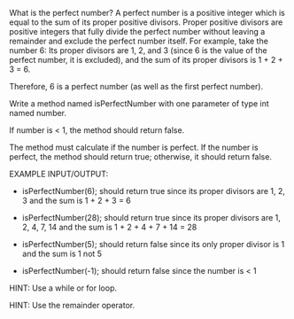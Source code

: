 What is the perfect number?
A perfect number is a positive integer which is equal to the sum of its proper positive divisors.
Proper positive divisors are positive integers that fully divide the perfect number without leaving a remainder and exclude the perfect number itself.
For example, take the number 6:
Its proper divisors are 1, 2, and 3 (since 6 is the value of the perfect number, it is excluded), and the sum of its proper divisors is 1 + 2 + 3 = 6.

Therefore, 6 is a perfect number (as well as the first perfect number).


Write a method named isPerfectNumber with one parameter of type int named number.

If number is < 1, the method should return false.

The method must calculate if the number is perfect. If the number is perfect, the method should return true; otherwise, it should return false.


EXAMPLE INPUT/OUTPUT:

* isPerfectNumber(6); should return true since its proper divisors are 1, 2, 3 and the sum is 1 + 2 + 3 = 6

* isPerfectNumber(28); should return true since its proper divisors are 1, 2, 4, 7, 14 and the sum is 1 + 2 + 4 + 7 + 14 = 28

* isPerfectNumber(5); should return false since its only proper divisor is 1 and the sum is 1 not 5

* isPerfectNumber(-1); should return false since the number is < 1


HINT: Use a while or for loop.

HINT: Use the remainder operator.